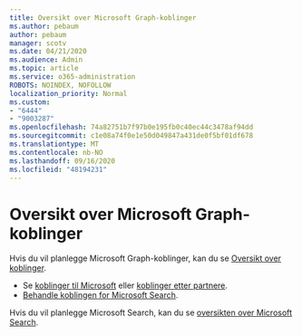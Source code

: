 ```yaml
---
title: Oversikt over Microsoft Graph-koblinger
ms.author: pebaum
author: pebaum
manager: scotv
ms.date: 04/21/2020
ms.audience: Admin
ms.topic: article
ms.service: o365-administration
ROBOTS: NOINDEX, NOFOLLOW
localization_priority: Normal
ms.custom:
- "6444"
- "9003287"
ms.openlocfilehash: 74a82751b7f97b0e195fb0c40ec44c3478af94dd
ms.sourcegitcommit: c1e08a74f0e1e50d049847a431de0f5bf01df678
ms.translationtype: MT
ms.contentlocale: nb-NO
ms.lasthandoff: 09/16/2020
ms.locfileid: "48194231"
---
```

# <a name="overview-of-microsoft-graph-connectors"></a>Oversikt over Microsoft Graph-koblinger

Hvis du vil planlegge Microsoft Graph-koblinger, kan du se  [Oversikt over koblinger](https://docs.microsoft.com/microsoftsearch/connectors-overview).

- Se [koblinger til Microsoft](https://docs.microsoft.com/microsoftsearch/connectors-gallery#Microsoft) eller  [koblinger etter partnere](https://docs.microsoft.com/microsoftsearch/connectors-gallery#Partners).
- [Behandle koblingen for Microsoft Search](https://docs.microsoft.com/microsoftsearch/manage-connector).

Hvis du vil planlegge Microsoft Search, kan du se  [oversikten over Microsoft Search](https://docs.microsoft.com/microsoftsearch/overview-microsoft-search).
